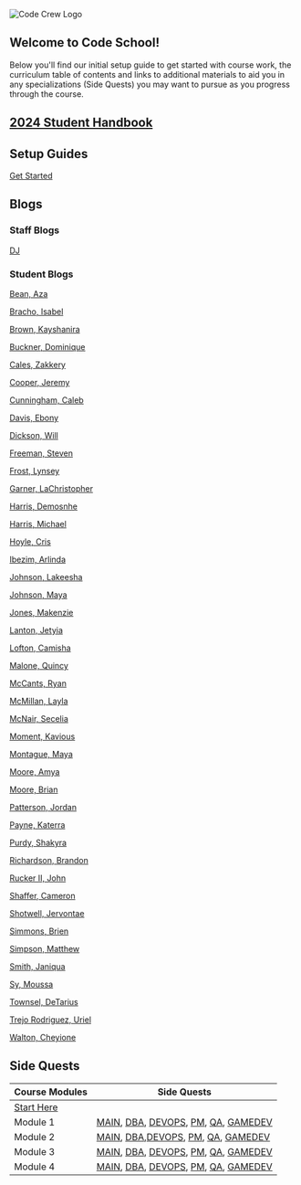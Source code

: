 ![Code Crew Logo](/Imgs/codecrewlogo.png  "image_tooltip")

## Welcome to Code School!

Below you'll find our initial setup guide to get started with course work, the curriculum table of contents and links to additional materials to aid you in any specializations (Side Quests) you may want to pursue as you progress through the course.

## [2024 Student Handbook](https://codeschoolcourses.slack.com/files/U03TR9E8144/F06FLD3TMLL/code_school_handbook_january2024.docx.pdf)

## Setup Guides
[Get Started](https://app.schoology.com/course/7112730999/materials?f=787763846)

## Blogs

### Staff Blogs

[DJ](/Blog/Staff/)

### Student Blogs
 
 [Bean, Aza](/Blog/2024/)
 
 [Bracho, Isabel](/Blog/2024/)
 
 [Brown, Kayshanira](/Blog/2024/)
 
 [Buckner, Dominique](/Blog/2024/)
 
 [Cales, Zakkery](/Blog/2024/)
 
 [Cooper, Jeremy](/Blog/2024/)
 
 [Cunningham, Caleb](/Blog/2024/)
 
 [Davis, Ebony](/Blog/2024/)
 
 [Dickson, Will](/Blog/2024/)
 
 [Freeman, Steven](/Blog/2024/)
 
 [Frost, Lynsey](/Blog/2024/)
 
 [Garner, LaChristopher](/Blog/2024/)
 
 [Harris, Demosnhe](/Blog/2024/)
 
 [Harris, Michael](/Blog/2024/)
 
 [Hoyle, Cris](/Blog/2024/)
 
 [Ibezim, Arlinda](/Blog/2024/)
 
 [Johnson, Lakeesha](/Blog/2024/)
 
 [Johnson, Maya](/Blog/2024/Mayaangelouj)
 
 [Jones, Makenzie](/Blog/2024/)
 
 [Lanton, Jetyia](/Blog/2024/)
 
 [Lofton, Camisha](/Blog/2024/)
 
 [Malone, Quincy](/Blog/2024/)
 
 [McCants, Ryan](/Blog/2024/)
 
 [McMillan, Layla](/Blog/2024/)
 
 [McNair, Secelia](/Blog/2024/)
 
 [Moment, Kavious](/Blog/2024/)
 
 [Montague, Maya](/Blog/2024/)
 
 [Moore, Amya](/Blog/2024/)
 
 [Moore, Brian](/Blog/2024/)
 
 [Patterson, Jordan](/Blog/2024/)
 
 [Payne, Katerra](/Blog/2024/Katerra_Payne)
 
 [Purdy, Shakyra](/Blog/2024/)
 
 [Richardson, Brandon](/Blog/2024/)
 
 [Rucker II, John](/Blog/2024/)
 
 [Shaffer, Cameron](/Blog/2024/)
 
 [Shotwell, Jervontae](/Blog/2024/)
 
 [Simmons, Brien](/Blog/2024/BrienSimmons)
 
 [Simpson, Matthew](/Blog/2024/PublicKip)
 
 [Smith, Janiqua](/Blog/2024/)
 
 [Sy, Moussa](/Blog/2024/)
 
 [Townsel, DeTarius](/Blog/2024/)
 
 [Trejo Rodriguez, Uriel](/Blog/2024/)
 
 [Walton, Cheyione](/Blog/2024/)

## Side Quests

| Course Modules        | Side Quests |
|--------------|-----------|
| [Start Here](/Side_Quests/) |
| Module 1 | [MAIN](/Side_Quests/Module_1/MAIN), [DBA](/Side_Quests/Module_1/DBA), [DEVOPS](/Side_Quests/Module_1/DEVOPS), [PM](/Side_Quests/Module_1/PM), [QA](/Side_Quests/Module_1/QA), [GAMEDEV](/Side_Quests/Module_1/GAMEDEV) |
| Module 2 | [MAIN](/Side_Quests/Module_2/MAIN), [DBA](/Side_Quests/Module_2/DBA),[DEVOPS](/Side_Quests/Module_2/DEVOPS), [PM](/Side_Quests/Module_2/PM), [QA](/Side_Quests/Module_2/QA), [GAMEDEV](/Side_Quests/Module_2/GAMEDEV) |
| Module 3 | [MAIN](/Side_Quests/Module_3/MAIN), [DBA](/Side_Quests/Module_3/DBA), [DEVOPS](/Side_Quests/Module_3/DEVOPS), [PM](/Side_Quests/Module_3/PM), [QA](/Side_Quests/Module_3/QA), [GAMEDEV](/Side_Quests/Module_3/GAMEDEV) |
| Module 4 | [MAIN](/Side_Quests/Module_4/MAIN), [DBA](/Side_Quests/Module_4/DBA), [DEVOPS](/Side_Quests/Module_4/DEVOPS), [PM](/Side_Quests/Module_4/PM), [QA](/Side_Quests/Module_4/QA), [GAMEDEV](/Side_Quests/Module_4/GAMEDEV) |